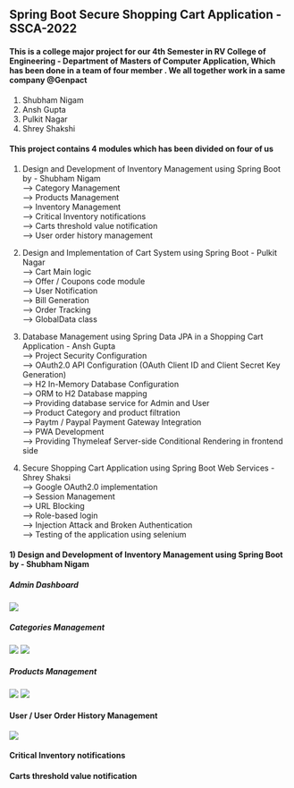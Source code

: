## Spring Boot Secure Shopping Cart Application - SSCA-2022
#### This is a college major project for our 4th Semester in RV College of Engineering - Department of Masters of Computer Application, Which has been done in a team of four member . We all together work in a same company @Genpact

 1) Shubham Nigam <a href="https://www.linkedin.com/in/daadestroyer/"></a>
 2) Ansh Gupta  <a href="https://www.linkedin.com/in/iamanshgupta/"></a>
 3) Pulkit Nagar <a href="https://www.linkedin.com/in/pulkit-nagar-94b605148/"></a> 
 4) Shrey Shakshi <a href="https://www.linkedin.com/in/shreya-shakshi-58b97414b/"></a>

#### This project contains 4 modules which has been divided on four of us
1) Design and Development of Inventory Management using Spring Boot by - Shubham Nigam <br>
    --> Category Management <br>
    --> Products Management <br>
    --> Inventory Management <br>
    --> Critical Inventory notifications <br>
    --> Carts threshold value notification <br>
    --> User order history management <br>
 
2) Design and Implementation of Cart System using Spring Boot - Pulkit Nagar <br>
    --> Cart Main logic <br>
    --> Offer / Coupons code module <br>
    --> User Notification <br>
    --> Bill Generation <br>
    --> Order Tracking <br>
    --> GlobalData class <br>

3) Database Management using Spring Data JPA in a Shopping Cart Application - Ansh Gupta<br>
    --> Project Security Configuration <br>
    --> OAuth2.0 API Configuration (OAuth Client ID and Client Secret Key Generation) <br>
    --> H2 In-Memory Database Configuration <br>
    --> ORM to H2 Database mapping <br>
    --> Providing database service for Admin and User <br>
    --> Product Category and product filtration <br>
    --> Paytm / Paypal Payment Gateway Integration <br>
    --> PWA Development <br>
    --> Providing Thymeleaf Server-side Conditional Rendering in frontend side <br>

4) Secure Shopping Cart Application using Spring Boot Web Services - Shrey Shaksi <br>
    --> Google OAuth2.0 implementation <br>
    --> Session Management <br>
    --> URL Blocking <br>
    --> Role-based login <br>
    --> Injection Attack and Broken Authentication <br>
    --> Testing of the application using selenium <br>


#### 1) Design and Development of Inventory Management using Spring Boot by - Shubham Nigam <br>
##### Admin Dashboard<br>
<img src="https://user-images.githubusercontent.com/48306820/170815238-8a0b8e35-6dfb-4f39-95ba-50468454b611.png">

##### Categories Management<br>
<img src="https://user-images.githubusercontent.com/48306820/170815259-545d90fa-3b18-4a68-ab92-ee0f091ec49c.png">
<img src="https://user-images.githubusercontent.com/48306820/170815267-d1457c8f-e8ce-4fc8-a1ca-b923f264d4bc.png">

##### Products Management<br>
<img src="https://user-images.githubusercontent.com/48306820/170815585-e94885a6-85b8-478d-a396-64659088d496.png">
<img src="https://user-images.githubusercontent.com/48306820/170815604-4231bd07-48ff-4147-a8bf-851941359496.png">

#### User / User Order History Management <br>
<img src="https://user-images.githubusercontent.com/48306820/170815716-33a834e8-03d8-4ff9-8fec-2916ed31f61a.png">
 
#### Critical Inventory notifications <br>
#### Carts threshold value notification <br>
